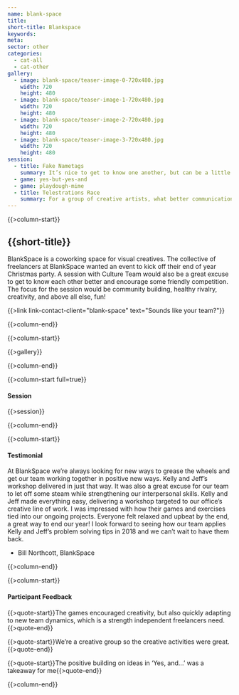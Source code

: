 ```yaml
---
name: blank-space
title:
short-title: Blankspace
keywords:
meta:
sector: other
categories:
  - cat-all
  - cat-other
gallery:
  - image: blank-space/teaser-image-0-720x480.jpg
    width: 720
    height: 480
  - image: blank-space/teaser-image-1-720x480.jpg
    width: 720
    height: 480
  - image: blank-space/teaser-image-2-720x480.jpg
    width: 720
    height: 480
  - image: blank-space/teaser-image-3-720x480.jpg
    width: 720
    height: 480
session:
  - title: Fake Nametags
    summary: It’s nice to get to know one another, but can be a little awkward when you feel like you should already know someone’s name. In this game, we give participants the opportunity to introduce themselves - or - the fictional character they’ve decided to be today. It’s a lighthearted way to give everyone in the room a name and a voice.
  - game: yes-but-yes-and
  - game: playdough-mime
  - title: Telestrations Race
    summary: For a group of creative artists, what better communication challenge than speed drawing?
---
```

{{>column-start}}

## {{short-title}}

BlankSpace is a coworking space for visual creatives. The collective of freelancers at BlankSpace wanted an event to kick off their end of year Christmas party. A session with Culture Team would also be a great excuse to get to know each other better and encourage some friendly competition. The focus for the session would be community building, healthy rivalry, creativity, and above all else, fun!

{{>link link-contact-client="blank-space" text="Sounds like your team?"}}

{{>column-end}}

{{>column-start}}

{{>gallery}}

{{>column-end}}

{{>column-start full=true}}

#### Session

{{>session}}

{{>column-end}}

{{>column-start}}

#### Testimonial

At BlankSpace we’re always looking for new ways to grease the wheels and get our team working together in positive new ways. Kelly and Jeff’s workshop delivered in just that way. It was also a great excuse for our team to let off some steam while strengthening our interpersonal skills. Kelly and Jeff made everything easy, delivering a workshop targeted to our office’s creative line of work. I was impressed with how their games and exercises tied into our ongoing projects. Everyone felt relaxed and upbeat by the end, a great way to end our year! I look forward to seeing how our team applies Kelly and Jeff’s problem solving tips in 2018 and we can’t wait to have them back.

* Bill Northcott, BlankSpace

{{>column-end}}

{{>column-start}}

#### Participant Feedback

{{>quote-start}}The games encouraged creativity, but also quickly adapting to new team dynamics, which is a strength independent freelancers need.{{>quote-end}}

{{>quote-start}}We’re a creative group so the creative activities were great.{{>quote-end}}

{{>quote-start}}The positive building on ideas in ‘Yes, and...’ was a takeaway for me{{>quote-end}}

{{>column-end}}